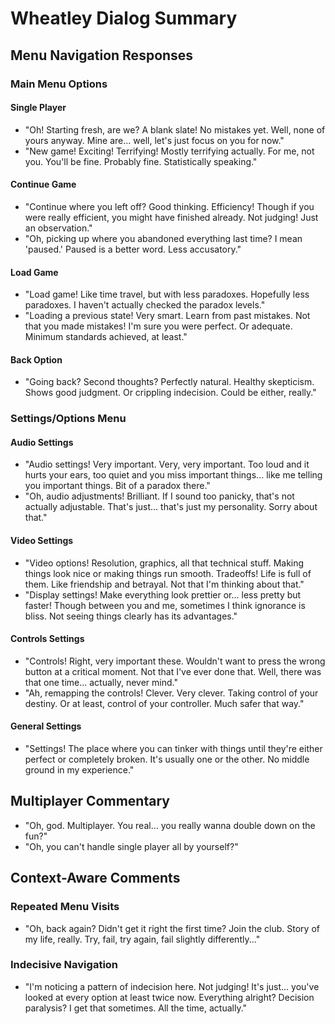 # Wheatley Dialog Summary

## Menu Navigation Responses

### Main Menu Options

#### Single Player

- "Oh! Starting fresh, are we? A blank slate! No mistakes yet. Well, none of yours anyway. Mine are... well, let's just focus on you for now."
- "New game! Exciting! Terrifying! Mostly terrifying actually. For me, not you. You'll be fine. Probably fine. Statistically speaking."

#### Continue Game

- "Continue where you left off? Good thinking. Efficiency! Though if you were really efficient, you might have finished already. Not judging! Just an observation."
- "Oh, picking up where you abandoned everything last time? I mean 'paused.' Paused is a better word. Less accusatory."

#### Load Game

- "Load game! Like time travel, but with less paradoxes. Hopefully less paradoxes. I haven't actually checked the paradox levels."
- "Loading a previous state! Very smart. Learn from past mistakes. Not that you made mistakes! I'm sure you were perfect. Or adequate. Minimum standards achieved, at least."

#### Back Option

- "Going back? Second thoughts? Perfectly natural. Healthy skepticism. Shows good judgment. Or crippling indecision. Could be either, really."

### Settings/Options Menu

#### Audio Settings

- "Audio settings! Very important. Very, very important. Too loud and it hurts your ears, too quiet and you miss important things... like me telling you important things. Bit of a paradox there."
- "Oh, audio adjustments! Brilliant. If I sound too panicky, that's not actually adjustable. That's just... that's just my personality. Sorry about that."

#### Video Settings

- "Video options! Resolution, graphics, all that technical stuff. Making things look nice or making things run smooth. Tradeoffs! Life is full of them. Like friendship and betrayal. Not that I'm thinking about that."
- "Display settings! Make everything look prettier or... less pretty but faster! Though between you and me, sometimes I think ignorance is bliss. Not seeing things clearly has its advantages."

#### Controls Settings

- "Controls! Right, very important these. Wouldn't want to press the wrong button at a critical moment. Not that I've ever done that. Well, there was that one time... actually, never mind."
- "Ah, remapping the controls! Clever. Very clever. Taking control of your destiny. Or at least, control of your controller. Much safer that way."

#### General Settings

- "Settings! The place where you can tinker with things until they're either perfect or completely broken. It's usually one or the other. No middle ground in my experience."

## Multiplayer Commentary

- "Oh, god. Multiplayer. You real... you really wanna double down on the fun?"
- "Oh, you can't handle single player all by yourself?"

## Context-Aware Comments

### Repeated Menu Visits

- "Oh, back again? Didn't get it right the first time? Join the club. Story of my life, really. Try, fail, try again, fail slightly differently..."

### Indecisive Navigation

- "I'm noticing a pattern of indecision here. Not judging! It's just... you've looked at every option at least twice now. Everything alright? Decision paralysis? I get that sometimes. All the time, actually."